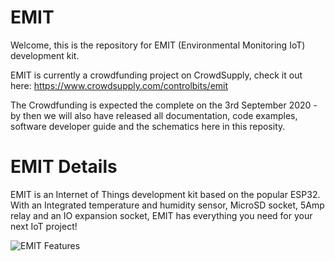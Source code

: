 # EMIT

Welcome, this is the repository for EMIT (Environmental Monitoring IoT) development kit.

EMIT is currently a crowdfunding project on CrowdSupply, check it out here: https://www.crowdsupply.com/controlbits/emit

The Crowdfunding is expected the complete on the 3rd September 2020 - by then we will also have released all documentation, code examples, software developer guide and the schematics here in this reposity. 

# EMIT Details

EMIT is an Internet of Things development kit based on the popular ESP32. With an Integrated temperature and humidity sensor, MicroSD socket, 5Amp relay and an IO expansion socket, EMIT has everything you need for your next IoT project!


![EMIT Features](https://controlbits.com/images/EMIT-v1_2-board-ESP-mSD-labeled-small.jpg "EMIT Features")
